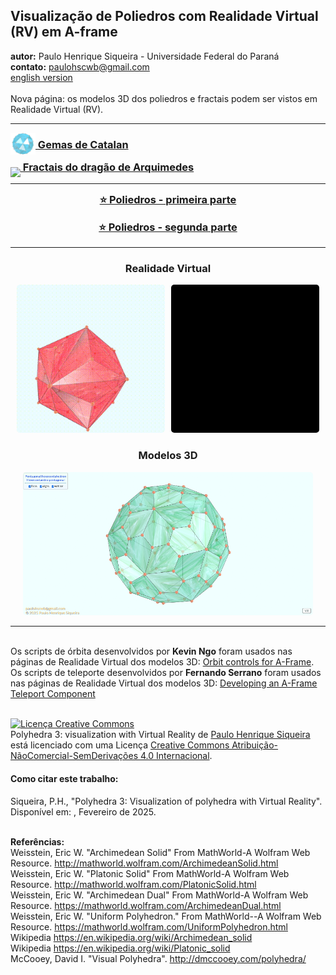 <link rel="stylesheet" href="../scripts/style.css">
<meta charset="utf-8">
<link rel="icon" type="image/png" href="../catalangems/vr/salas/imagens/icone.png">
<h2>Visualização de Poliedros com Realidade Virtual (RV) em A-frame</h2>
<b>autor:</b> Paulo Henrique Siqueira - Universidade Federal do Paraná
<br><b>contato:</b> <a href="#"> paulohscwb@gmail.com </a>
<br><a href="https://paulohscwb.github.io/polyhedra3/">english version</a>
<br><br>Nova página: os modelos 3D dos poliedros e fractais podem ser vistos em Realidade Virtual (RV).
<hr>
<h3 style="margin-top:3px"><a target="_blank" href="../catalangems/pt-br/"><img src="../catalangems/vr/salas/imagens/icone.png" style="margin-bottom:-10px" width="40"> Gemas de Catalan</a></h3>
<h3 style="margin-top:3px"><a target="_blank" href="../dragon_archimedes/pt-br/"><img src="../dragon_archimedes/vr/salas/imagens/icone.png" style="margin-bottom:-10px" width="40"> Fractais do dragão de Arquimedes</a></h3>
<!--<h3 style="margin-top:3px"><a target="_blank" href="../fractal_catalan/pt-br/"><img src="../fractal_catalan/vr/salas/imagens/icone.png" style="margin-bottom:-10px" width="40"> Fractais de Catalan</a></h3>
<h3 style="margin-top:3px"><a target="_blank" href="../kites/pt-br/"><img src="../kites/vr/salas/imagens/icone.png" style="margin-bottom:-10px" width="40"> Pipas Platônicas</a></h3>
<h3 style="margin-top:3px"><a target="_blank" href="../unicorn_platonic/pt-br/"><img src="../unicorn_platonic/vr/salas/imagens/icone.png" style="margin-bottom:-10px" width="40"> Fractais do unicórnio de Platão</a></h3>
<h3 style="margin-top:3px"><a target="_blank" href="../dragon_catalan/pt-br/"><img src="../dragon_catalan/vr/salas/imagens/icone.png" style="margin-bottom:-10px" width="40"> Fractais do dragão de Catalan</a></h3>
<h3 style="margin-top:3px"><a target="_blank" href="../fractalnonconvex1/pt-br/"><img src="../fractalnonconvex1/vr/salas/imagens/icone.png" style="margin-bottom:-10px" width="40"> Fractais de poliedros não convexos</a></h3>
<h3 style="margin-top:3px"><a target="_blank" href="../truncated_archimedes/pt-br/"><img src="../truncated_archimedes/vr/salas/imagens/icone.png" style="margin-bottom:-10px" width="40"> Poliedros Arquimedianos truncados</a></h3>
<h3 style="margin-top:3px"><a target="_blank" href="../unicorn_catalan/pt-br/"><img src="../unicorn_catalan/vr/salas/imagens/icone.png" style="margin-bottom:-10px" width="40"> Fractais do unicórnio de Catalan</a></h3>
<h3 style="margin-top:3px"><a target="_blank" href="../dragon_nonconvex/pt-br/"><img src="../dragon_nonconvex/vr/salas/imagens/icone.png" style="margin-bottom:-10px" width="40"> Fractais de dragão de poliedros não convexos</a></h3>
<h3 style="margin-top:3px"><a target="_blank" href="../fractalnonconvex2/pt-br/"><img src="../fractalnonconvex2/vr/salas/imagens/icone.png" style="margin-bottom:-10px" width="40"> Fractais de poliedros não convexos 2</a></h3>
<h3 style="margin-top:3px"><a target="_blank" href="../unicorn_archimedes/pt-br/"><img src="../unicorn_archimedes/vr/salas/imagens/icone.png" style="margin-bottom:-10px" width="40"> Fractais do unicórnio de Arquimedes</a></h3>
<h3 style="margin-top:3px"><a target="_blank" href="../fractalnonconvex3/pt-br/"><img src="../fractalnonconvex3/vr/salas/imagens/icone.png" style="margin-bottom:-10px" width="40"> Fractais de poliedros não convexos 3</a></h3>
<h3 style="margin-top:3px"><a target="_blank" href="../truncated_catalan/pt-br/"><img src="../truncated_catalan/vr/salas/imagens/icone.png" style="margin-bottom:-10px" width="40"> Poliedros de Catalan truncados</a></h3>
<h3 style="margin-top:3px"><a target="_blank" href="../unicorn_nonconvex1/pt-br/"><img src="../unicorn_nonconvex1/vr/salas/imagens/icone.png" style="margin-bottom:-10px" width="40"> Fractais do unicórnio de poliedros não convexos</a></h3>
<h3 style="margin-top:3px"><a target="_blank" href="../dragon_nonconvex2/pt-br/"><img src="../dragon_nonconvex2/vr/salas/imagens/icone.png" style="margin-bottom:-10px" width="40"> Fractais de dragão de poliedros não convexos 2</a></h3>
<h3 style="margin-top:3px"><a target="_blank" href="../unicorn_nonconvex2/pt-br/"><img src="../unicorn_nonconvex2/vr/salas/imagens/icone.png" style="margin-bottom:-10px" width="40"> Fractais do unicórnio de poliedros não convexos 2</a></h3>
<h3 style="margin-top:3px"><a target="_blank" href="../fractalnonconvex4/pt-br/"><img src="../fractalnonconvex4/vr/salas/imagens/icone.png" style="margin-bottom:-10px" width="40"> Fractais de poliedros não convexos 4</a></h3>
<h3 style="margin-top:3px"><a target="_blank" href="../dragon_nonconvex3/pt-br/"><img src="../dragon_nonconvex3/vr/salas/imagens/icone.png" style="margin-bottom:-10px" width="40"> Fractais de dragão de poliedros não convexos 3</a></h3>
<h3 style="margin-top:3px"><a target="_blank" href="../fractalnonconvex5/pt-br/"><img src="../fractalnonconvex5/vr/salas/imagens/icone.png" style="margin-bottom:-10px" width="40"> Fractais de poliedros não convexos 5</a></h3>
<h3 style="margin-top:3px"><a target="_blank" href="../unicorn_nonconvex3/pt-br/"><img src="../unicorn_nonconvex3/vr/salas/imagens/icone.png" style="margin-bottom:-10px" width="40"> Fractais do unicórnio de poliedros não convexos 3</a></h3>
<h3 style="margin-top:3px"><a target="_blank" href="../fractalnonconvex6/pt-br/"><img src="../fractalnonconvex6/vr/salas/imagens/icone.png" style="margin-bottom:-10px" width="40"> Fractais de poliedros não convexos 6</a></h3>-->
<hr>
<!--<h3 style="margin-top:5px; text-align:center;"><a target="_blank" href="../todos/">&#x1f4c4; Lista completa dos poliedros</a></h3>-->
<h3 style="margin-top:5px; text-align:center;"><a target="_blank" href="../../polyhedra/pt-br/">&#x2B50; Poliedros - primeira parte</a></h3>
<h3 style="margin-top:5px; text-align:center;"><a target="_blank" href="../../polyhedra2/pt-br/">&#x2B50; Poliedros - segunda parte</a></h3>
<hr>
<h3 align="center">Realidade Virtual</h3>
<p align="center"><img src="../catalangems/vr/salas/videos/catalangems1.gif" style="max-width: 47%; border-radius:5px; margin-right:10px" loading="lazy"/><img src="../catalangems/vr/salas/videos/catalangems2.gif" style="max-width: 47%; border-radius:5px;" loading="lazy"/></p>
<h3 align="center">Modelos 3D</h3>
<p align="center"><img src="../catalangems/ar/example.png" style="max-width: 92%; border-radius:5px;" loading="lazy"/></p>
<hr>
<br>Os scripts de órbita desenvolvidos por <b>Kevin Ngo</b> foram usados nas páginas de Realidade Virtual dos modelos 3D: <a href="https://github.com/supermedium/superframe/tree/master/components/orbit-controls/" target="_blank"> Orbit controls for A-Frame</a>.
<br>Os scripts de teleporte desenvolvidos por <b>Fernando Serrano</b> foram usados nas páginas de Realidade Virtual dos modelos 3D: <a  href="https://aframe.io/blog/teleport-component/" target="_blank"> Developing an A-Frame Teleport Component</a>
<br>

<br><a rel="license" href="http://creativecommons.org/licenses/by-nc-nd/4.0/"><img alt="Licença Creative Commons" style="border-width:0" src="https://i.creativecommons.org/l/by-nc-nd/4.0/88x31.png" loading="lazy"/></a><br /><span xmlns:dct="http://purl.org/dc/terms/" property="dct:title">Polyhedra 3: visualization with Virtual Reality</span> de <a xmlns:cc="http://creativecommons.org/ns#" href="https://paulohscwb.github.io/polyhedra3/" property="cc:attributionName" rel="cc:attributionURL">Paulo Henrique Siqueira</a> está licenciado com uma Licença <a rel="license" href="http://creativecommons.org/licenses/by-nc-nd/4.0/">Creative Commons Atribuição-NãoComercial-SemDerivações 4.0 Internacional</a>.

<h4>Como citar este trabalho:</h4> 
<p>Siqueira, P.H., "Polyhedra 3: Visualization of polyhedra with Virtual Reality". Disponível em: <https://paulohscwb.github.io/polyhedra3/>, Fevereiro de 2025.</p>
<!--<a target="_blank" href="https://doi.org/10.5281/zenodo.12572969"><img src="https://zenodo.org/badge/DOI/10.5281/zenodo.12572969.svg" alt="DOI"></a>-->
<br><b>Referências:</b>
<br>Weisstein, Eric W. "Archimedean Solid" From MathWorld-A Wolfram Web Resource. <a href="http://mathworld.wolfram.com/ArchimedeanSolid.html" target="_blank">http://mathworld.wolfram.com/ArchimedeanSolid.html</a>
<br>Weisstein, Eric W. "Platonic Solid" From MathWorld-A Wolfram Web Resource. <a href="http://mathworld.wolfram.com/PlatonicSolid.html" target="_blank">http://mathworld.wolfram.com/PlatonicSolid.html</a>
<br>Weisstein, Eric W. "Archimedean Dual" From MathWorld-A Wolfram Web Resource. <a href="https://mathworld.wolfram.com/ArchimedeanDual.html" target="_blank">https://mathworld.wolfram.com/ArchimedeanDual.html</a>
<br>Weisstein, Eric W. "Uniform Polyhedron." From MathWorld--A Wolfram Web Resource. <a href="https://mathworld.wolfram.com/UniformPolyhedron.html" target="_blank">https://mathworld.wolfram.com/UniformPolyhedron.html</a>
<br>Wikipedia <a href="https://en.wikipedia.org/wiki/Archimedean_solid" target="_blank">https://en.wikipedia.org/wiki/Archimedean_solid</a>
<br>Wikipedia <a href="https://en.wikipedia.org/wiki/en.wikipedia.org/wiki/Platonic_solid" target="_blank">https://en.wikipedia.org/wiki/Platonic_solid</a>
<br>McCooey, David I. "Visual Polyhedra". <a href="http://dmccooey.com/polyhedra/" target="_blank">http://dmccooey.com/polyhedra/</a>
